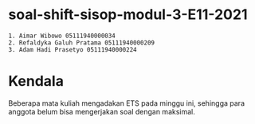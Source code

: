# soal-shift-sisop-modul-3-E11-2021
```
1. Aimar Wibowo 05111940000034
2. Refaldyka Galuh Pratama 05111940000209
3. Adam Hadi Prasetyo 05111940000224
```
# Kendala
Beberapa mata kuliah mengadakan ETS pada minggu ini, sehingga para anggota belum bisa mengerjakan soal dengan maksimal.
